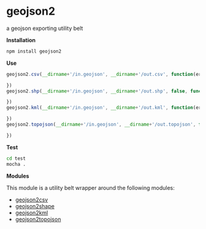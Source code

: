 geojson2
=========

a geojson exporting utility belt

**Installation**

```bash
npm install geojson2
```

**Use**

```javascript
geojson2.csv(__dirname+'/in.geojson', __dirname+'/out.csv', function(err){

})
geojson2.shp(__dirname+'/in.geojson', __dirname+'/out.shp', false, function(err){

})
geojson2.kml(__dirname+'/in.geojson', __dirname+'/out.kml', function(err){

})
geojson2.topojson(__dirname+'/in.geojson', __dirname+'/out.topojson', function(err){

})
```

**Test**

```bash
cd test
mocha .
```

**Modules**

This module is a utility belt wrapper around the following modules:

- [geojson2csv](https://github.com/morganherlocker/geojson2csv)
- [geojson2shape](https://github.com/morganherlocker/geojson2shape)
- [geojson2kml](https://github.com/morganherlocker/geojson2kml)
- [geojson2topojson](https://github.com/morganherlocker/geojson2topojson)